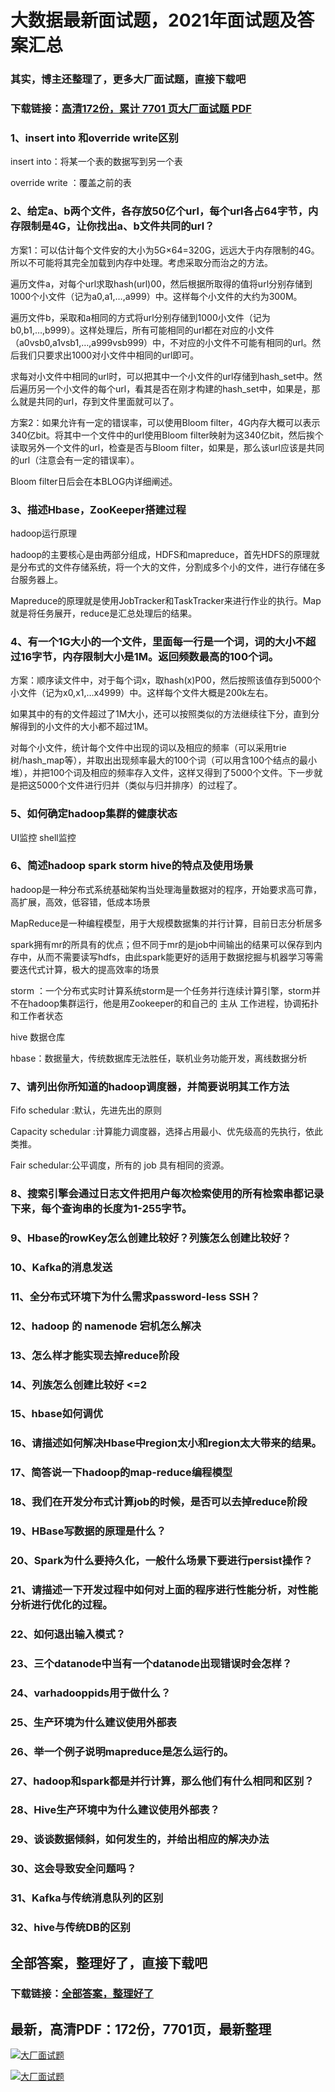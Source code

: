# 大数据最新面试题，2021年面试题及答案汇总

### 其实，博主还整理了，更多大厂面试题，直接下载吧

### 下载链接：[高清172份，累计 7701 页大厂面试题  PDF](https://github.com/souyunku/DevBooks/blob/master/docs/index.md)



### 1、insert into 和override write区别

insert into：将某一个表的数据写到另一个表

override write ：覆盖之前的表


### 2、给定a、b两个文件，各存放50亿个url，每个url各占64字节，内存限制是4G，让你找出a、b文件共同的url？

方案1：可以估计每个文件安的大小为5G×64=320G，远远大于内存限制的4G。所以不可能将其完全加载到内存中处理。考虑采取分而治之的方法。

遍历文件a，对每个url求取hash(url)00，然后根据所取得的值将url分别存储到1000个小文件（记为a0,a1,…,a999）中。这样每个小文件的大约为300M。

遍历文件b，采取和a相同的方式将url分别存储到1000小文件（记为b0,b1,…,b999）。这样处理后，所有可能相同的url都在对应的小文件（a0vsb0,a1vsb1,…,a999vsb999）中，不对应的小文件不可能有相同的url。然后我们只要求出1000对小文件中相同的url即可。

求每对小文件中相同的url时，可以把其中一个小文件的url存储到hash_set中。然后遍历另一个小文件的每个url，看其是否在刚才构建的hash_set中，如果是，那么就是共同的url，存到文件里面就可以了。

方案2：如果允许有一定的错误率，可以使用Bloom filter，4G内存大概可以表示340亿bit。将其中一个文件中的url使用Bloom filter映射为这340亿bit，然后挨个读取另外一个文件的url，检查是否与Bloom filter，如果是，那么该url应该是共同的url（注意会有一定的错误率）。

Bloom filter日后会在本BLOG内详细阐述。


### 3、描述Hbase，ZooKeeper搭建过程

hadoop运行原理

hadoop的主要核心是由两部分组成，HDFS和mapreduce，首先HDFS的原理就是分布式的文件存储系统，将一个大的文件，分割成多个小的文件，进行存储在多台服务器上。

Mapreduce的原理就是使用JobTracker和TaskTracker来进行作业的执行。Map就是将任务展开，reduce是汇总处理后的结果。


### 4、有一个1G大小的一个文件，里面每一行是一个词，词的大小不超过16字节，内存限制大小是1M。返回频数最高的100个词。

方案：顺序读文件中，对于每个词x，取hash(x)P00，然后按照该值存到5000个小文件（记为x0,x1,…x4999）中。这样每个文件大概是200k左右。

如果其中的有的文件超过了1M大小，还可以按照类似的方法继续往下分，直到分解得到的小文件的大小都不超过1M。

对每个小文件，统计每个文件中出现的词以及相应的频率（可以采用trie树/hash_map等），并取出出现频率最大的100个词（可以用含100个结点的最小堆），并把100个词及相应的频率存入文件，这样又得到了5000个文件。下一步就是把这5000个文件进行归并（类似与归并排序）的过程了。


### 5、如何确定hadoop集群的健康状态

UI监控 shell监控


### 6、简述hadoop spark storm hive的特点及使用场景

hadoop是一种分布式系统基础架构当处理海量数据对的程序，开始要求高可靠，高扩展，高效，低容错，低成本场景

MapReduce是一种编程模型，用于大规模数据集的并行计算，目前日志分析居多

spark拥有mr的所具有的优点；但不同于mr的是job中间输出的结果可以保存到内存中，从而不需要读写hdfs，由此spark能更好的适用于数据挖掘与机器学习等需要迭代式计算，极大的提高效率的场景

storm ：一个分布式实时计算系统storm是一个任务并行连续计算引擎，storm并不在hadoop集群运行，他是用Zookeeper的和自己的 主从 工作进程，协调拓扑和工作者状态

hive 数据仓库

hbase：数据量大，传统数据库无法胜任，联机业务功能开发，离线数据分析


### 7、请列出你所知道的hadoop调度器，并简要说明其工作方法

Fifo schedular :默认，先进先出的原则

Capacity schedular :计算能力调度器，选择占用最小、优先级高的先执行，依此类推。

Fair schedular:公平调度，所有的 job 具有相同的资源。


### 8、搜索引擎会通过日志文件把用户每次检索使用的所有检索串都记录下来，每个查询串的长度为1-255字节。
### 9、Hbase的rowKey怎么创建比较好？列簇怎么创建比较好？
### 10、Kafka的消息发送
### 11、全分布式环境下为什么需求password-less SSH？
### 12、hadoop 的 namenode 宕机怎么解决
### 13、怎么样才能实现去掉reduce阶段
### 14、列族怎么创建比较好 <=2
### 15、hbase如何调优
### 16、请描述如何解决Hbase中region太小和region太大带来的结果。
### 17、简答说一下hadoop的map-reduce编程模型
### 18、我们在开发分布式计算job的时候，是否可以去掉reduce阶段
### 19、HBase写数据的原理是什么？
### 20、Spark为什么要持久化，一般什么场景下要进行persist操作？
### 21、请描述一下开发过程中如何对上面的程序进行性能分析，对性能分析进行优化的过程。
### 22、如何退出输入模式？
### 23、三个datanode中当有一个datanode出现错误时会怎样？
### 24、varhadooppids用于做什么？
### 25、生产环境为什么建议使用外部表
### 26、举一个例子说明mapreduce是怎么运行的。
### 27、hadoop和spark都是并行计算，那么他们有什么相同和区别？
### 28、Hive生产环境中为什么建议使用外部表？
### 29、谈谈数据倾斜，如何发生的，并给出相应的解决办法
### 30、这会导致安全问题吗？
### 31、Kafka与传统消息队列的区别
### 32、hive与传统DB的区别




## 全部答案，整理好了，直接下载吧

### 下载链接：[全部答案，整理好了](https://www.souyunku.com/wp-content/uploads/weixin/githup-weixin-2.png)




## 最新，高清PDF：172份，7701页，最新整理

[![大厂面试题](https://www.souyunku.com/wp-content/uploads/weixin/mst.png "架构师专栏")](https://www.souyunku.com/wp-content/uploads/weixin/githup-weixin.png "架构师专栏")

[![大厂面试题](https://www.souyunku.com/wp-content/uploads/weixin/githup-weixin.png "架构师专栏")](https://www.souyunku.com/wp-content/uploads/weixin/githup-weixin.png "架构师专栏")

